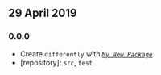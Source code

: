 ## 29 April 2019

### 0.0.0

- Create `differently` with _[`My New Package`](https://mnpjs.org)_
- [repository]: `src`, `test`